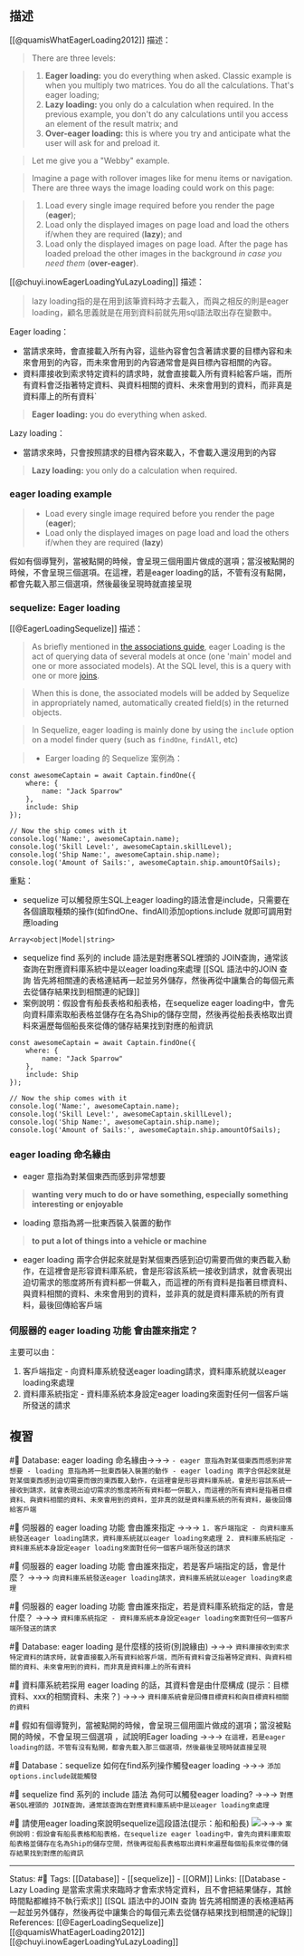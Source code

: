 ## 描述

[[@quamisWhatEagerLoading2012]] 描述：
> There are three levels:

> 1.  **Eager loading:** you do everything when asked. Classic example is when you multiply two matrices. You do all the calculations. That's eager loading;
> 2.  **Lazy loading:** you only do a calculation when required. In the previous example, you don't do any calculations until you access an element of the result matrix; and
> 3.  **Over-eager loading:** this is where you try and anticipate what the user will ask for and preload it.

> Let me give you a "Webby" example.

> Imagine a page with rollover images like for menu items or navigation. There are three ways the image loading could work on this page:

> 1.  Load every single image required before you render the page (**eager**);
> 2.  Load only the displayed images on page load and load the others if/when they are required (**lazy**); and
> 3.  Load only the displayed images on page load. After the page has loaded preload the other images in the background _in case you need them_ (**over-eager**).

[[@chuyi.inowEagerLoadingYuLazyLoading]] 描述：
> lazy loading指的是在用到該筆資料時才去載入，而與之相反的則是eager loading，顧名思義就是在用到資料前就先用sql語法取出存在變數中。

Eager loading：
- 當請求來時，會直接載入所有內容，這些內容會包含著請求要的目標內容和未來會用到的內容，而未來會用到的內容通常會是與目標內容相關的內容。
- 資料庫接收到索求特定資料的請求時，就會直接載入所有資料給客戶端，而所有資料會泛指著特定資料、與資料相關的資料、未來會用到的資料，而非真是資料庫上的所有資料`
> **Eager loading:** you do everything when asked.

Lazy loading： 
- 當請求來時，只會按照請求的目標內容來載入，不會載入還沒用到的內容
> **Lazy loading:** you only do a calculation when required.


### eager loading example

> -   Load every single image required before you render the page (**eager**);
> -   Load only the displayed images on page load and load the others if/when they are required (**lazy**)

假如有個導覽列，當被點開的時候，會呈現三個用圖片做成的選項；當沒被點開的時候，不會呈現三個選項。在這裡，若是eager loading的話，不管有沒有點開，都會先載入那三個選項，然後最後呈現時就直接呈現



### sequelize: Eager loading
[[@EagerLoadingSequelize]] 描述：
>  As briefly mentioned in [the associations guide](https://sequelize.org/docs/v6/core-concepts/assocs/), eager Loading is the act of querying data of several models at once (one 'main' model and one or more associated models). At the SQL level, this is a query with one or more [joins](https://en.wikipedia.org/wiki/Join_(SQL)).

> When this is done, the associated models will be added by Sequelize in appropriately named, automatically created field(s) in the returned objects.

> In Sequelize, eager loading is mainly done by using the `include` option on a model finder query (such as `findOne`, `findAll`, etc)

> - Earger loading 的 Sequelize 案例為：
  
```
const awesomeCaptain = await Captain.findOne({
	where: {
		name: "Jack Sparrow"
	},
	include: Ship
});

// Now the ship comes with it
console.log('Name:', awesomeCaptain.name);
console.log('Skill Level:', awesomeCaptain.skillLevel);
console.log('Ship Name:', awesomeCaptain.ship.name);
console.log('Amount of Sails:', awesomeCaptain.ship.amountOfSails);
```

重點：
- sequelize 可以觸發原生SQL上eager loading的語法會是include，只需要在各個讀取種類的操作(如findOne、findAll)添加options.include 就即可調用對應loading
```
Array<object|Model|string>
```

- sequelize find 系列的 include 語法是對應著SQL裡頭的 JOIN查詢，通常該查詢在對應資料庫系統中是以eager loading來處理
[[SQL 語法中的JOIN 查詢 皆先將相關連的表格連結再一起並另外儲存，然後再從中讓集合的每個元素去從儲存結果找到相關連的紀錄]]
-  案例說明：假設會有船長表格和船表格，在sequelize eager loading中，會先向資料庫索取船表格並儲存在名為Ship的儲存空間，然後再從船長表格取出資料來遍歷每個船長來從傳的儲存結果找到對應的船資訊
```
const awesomeCaptain = await Captain.findOne({
	where: {
		name: "Jack Sparrow"
	},
	include: Ship
});

// Now the ship comes with it
console.log('Name:', awesomeCaptain.name);
console.log('Skill Level:', awesomeCaptain.skillLevel);
console.log('Ship Name:', awesomeCaptain.ship.name);
console.log('Amount of Sails:', awesomeCaptain.ship.amountOfSails);
```


### eager loading 命名緣由
- eager 意指為對某個東西而感到非常想要
> **wanting** **very much to do or have something, especially something interesting or enjoyable**
-  loading 意指為將一批東西裝入裝置的動作
> **to put a lot of things into a vehicle or machine**
- eager loading 兩字合併起來就是對某個東西感到迫切需要而做的東西載入動作，在這裡會是形容資料庫系統，會是形容該系統一接收到請求，就會表現出迫切需求的態度將所有資料都一併載入，而這裡的所有資料是指著目標資料、與資料相關的資料、未來會用到的資料，並非真的就是資料庫系統的所有資料，最後回傳給客戶端


### 伺服器的 eager loading 功能 會由誰來指定？
主要可以由：
1. 客戶端指定 - 向資料庫系統發送eager loading請求，資料庫系統就以eager loading來處理
2. 資料庫系統指定 - 資料庫系統本身設定eager loading來面對任何一個客戶端所發送的請求

## 複習
#🧠  Database: eager loading 命名緣由->->-> `- eager 意指為對某個東西而感到非常想要 - loading 意指為將一批東西裝入裝置的動作 - eager loading 兩字合併起來就是對某個東西感到迫切需要而做的東西載入動作，在這裡會是形容資料庫系統，會是形容該系統一接收到請求，就會表現出迫切需求的態度將所有資料都一併載入，而這裡的所有資料是指著目標資料、與資料相關的資料、未來會用到的資料，並非真的就是資料庫系統的所有資料，最後回傳給客戶端`
<!--SR:!2023-01-16,127,250-->


#🧠  伺服器的 eager loading 功能 會由誰來指定 ->->-> `1. 客戶端指定 - 向資料庫系統發送eager loading請求，資料庫系統就以eager loading來處理 2. 資料庫系統指定 - 資料庫系統本身設定eager loading來面對任何一個客戶端所發送的請求`
<!--SR:!2022-11-07,27,250-->

#🧠 伺服器的 eager loading 功能 會由誰來指定，若是客戶端指定的話，會是什麼？ ->->-> `向資料庫系統發送eager loading請求，資料庫系統就以eager loading來處理`
<!--SR:!2022-11-08,28,250-->

#🧠 伺服器的 eager loading 功能 會由誰來指定，若是資料庫系統指定的話，會是什麼？ ->->-> `資料庫系統指定 - 資料庫系統本身設定eager loading來面對任何一個客戶端所發送的請求`
<!--SR:!2022-11-08,28,250-->

#🧠 Database: eager loading 是什麼樣的技術(別說緣由) ->->-> `資料庫接收到索求特定資料的請求時，就會直接載入所有資料給客戶端，而所有資料會泛指著特定資料、與資料相關的資料、未來會用到的資料，而非真是資料庫上的所有資料`
<!--SR:!2022-12-03,99,250-->

#🧠 資料庫系統若採用 eager loading  的話，其資料會是由什麼構成 (提示：目標資料、xxx的相關資料、未來？) ->->-> `資料庫系統會是回傳目標資料和與目標資料相關的資料`
<!--SR:!2023-02-28,153,250-->

#🧠  假如有個導覽列，當被點開的時候，會呈現三個用圖片做成的選項；當沒被點開的時候，不會呈現三個選項 ，試說明Eager loading ->->-> `在這裡，若是eager loading的話，不管有沒有點開，都會先載入那三個選項，然後最後呈現時就直接呈現`
<!--SR:!2023-03-22,176,250-->


#🧠 Database：sequelize 如何在find系列操作觸發eager loading ->->-> `添加options.include就能觸發`
<!--SR:!2023-03-06,165,250-->

#🧠 sequelize find 系列的 include 語法 為何可以觸發eager loading? ->->-> `對應著SQL裡頭的 JOIN查詢，通常該查詢在對應資料庫系統中是以eager loading來處理`
<!--SR:!2023-03-31,180,250-->

#🧠 請使用eager loading來說明sequelize這段語法(提示：船和船長) ![](https://res.cloudinary.com/dqfxgtyoi/image/upload/v1654935202/blog/database/orm/sequelize-eager-loading-example_k9neij.png)->->-> `案例說明：假設會有船長表格和船表格，在sequelize eager loading中，會先向資料庫索取船表格並儲存在名為Ship的儲存空間，然後再從船長表格取出資料來遍歷每個船長來從傳的儲存結果找到對應的船資訊`
<!--SR:!2022-12-15,114,250-->


---
Status: #🌱 
Tags: 
[[Database]] - [[sequelize]] - [[ORM]]
Links:
[[Database - Lazy Loading 是當索求需求來臨時才會索求特定資料，且不會把結果儲存，其餘時間點都維持不執行索求]]
[[SQL 語法中的JOIN 查詢 皆先將相關連的表格連結再一起並另外儲存，然後再從中讓集合的每個元素去從儲存結果找到相關連的紀錄]]
References:
[[@EagerLoadingSequelize]]
[[@quamisWhatEagerLoading2012]]
[[@chuyi.inowEagerLoadingYuLazyLoading]]
